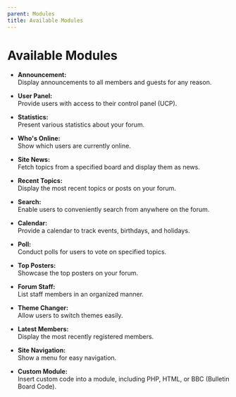 ```yaml
---
parent: Modules
title: Available Modules
---
```


# Available Modules

- **Announcement:**  
  Display announcements to all members and guests for any reason.

- **User Panel:**  
  Provide users with access to their control panel (UCP).

- **Statistics:**  
  Present various statistics about your forum.

- **Who's Online:**  
  Show which users are currently online.

- **Site News:**  
  Fetch topics from a specified board and display them as news.

- **Recent Topics:**  
  Display the most recent topics or posts on your forum.

- **Search:**  
  Enable users to conveniently search from anywhere on the forum.

- **Calendar:**  
  Provide a calendar to track events, birthdays, and holidays.

- **Poll:**  
  Conduct polls for users to vote on specified topics.

- **Top Posters:**  
  Showcase the top posters on your forum.

- **Forum Staff:**  
  List staff members in an organized manner.

- **Theme Changer:**  
  Allow users to switch themes easily.

- **Latest Members:**  
  Display the most recently registered members.

- **Site Navigation:**  
  Show a menu for easy navigation.

- **Custom Module:**  
  Insert custom code into a module, including PHP, HTML, or BBC (Bulletin Board Code).
